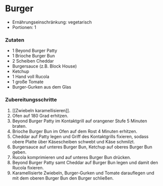 # Burger

- Ernährungseinschränkung: vegetarisch
- Portionen: 1

### Zutaten

- 1 Beyond Burger Patty
- 1 Brioche Burger Bun
- 2 Scheiben Cheddar
- Burgersauce (z.B. Block House)
- Ketchup
- 1 Hand voll Rucola
- 1 große Tomate
- Burger-Gurken aus dem Glas

### Zubereitungsschritte

1. [[Zwiebeln karamellisieren]].
2. Ofen auf 180 Grad erhitzen.
3. Beyond Burger Patty im Kontaktgrill auf orangener Stufe 5 Minuten braten.
4. Brioche Burger Bun im Ofen auf dem Rost 4 Minuten erhitzen.
5. Cheddar auf Patty legen und Griff des Kontaktgrills fixieren, sodass obere Platte über Käsescheiben schwebt und Käse schmilzt.
6. Burgersauce auf unteres Burger Bun, Ketchup auf oberes Burger Bun geben.
7. Rucola komprimieren und auf unteres Burger Bun drücken.
8. Beyond Burger Patty samt Cheddar auf Burger Bun legen und damit den Rucola fixieren.
9. Karamellisierte Zwiebeln, Burger-Gurken und Tomate darauflegen und mit dem oberen Burger Bun den Burger schließen.
